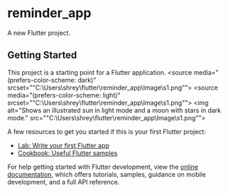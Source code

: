 # reminder_app

A new Flutter project.

## Getting Started

This project is a starting point for a Flutter application.
<picture>
  <source media="(prefers-color-scheme: dark)" srcset=""C:\Users\shrey\flutter\reminder_app\Image\s1.png"">
  <source media="(prefers-color-scheme: light)" srcset=""C:\Users\shrey\flutter\reminder_app\Image\s1.png"">
  <img alt="Shows an illustrated sun in light mode and a moon with stars in dark mode." src=""C:\Users\shrey\flutter\reminder_app\Image\s1.png"">
</picture>

A few resources to get you started if this is your first Flutter project:

- [Lab: Write your first Flutter app](https://docs.flutter.dev/get-started/codelab)
- [Cookbook: Useful Flutter samples](https://docs.flutter.dev/cookbook)

For help getting started with Flutter development, view the
[online documentation](https://docs.flutter.dev/), which offers tutorials,
samples, guidance on mobile development, and a full API reference.
